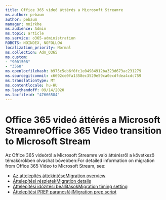 ```yaml
---
title: Office 365 videó áttérés a Microsoft Streamre
ms.author: pebaum
author: pebaum
manager: mnirkhe
ms.audience: Admin
ms.topic: article
ms.service: o365-administration
ROBOTS: NOINDEX, NOFOLLOW
localization_priority: Normal
ms.collection: Adm_O365
ms.custom:
- "9001508"
- "3568"
ms.openlocfilehash: b975c5eb6f0fc1e04984912ba323d673ac231279
ms.sourcegitcommit: c6692ce0fa1358ec3529e59ca0ecdfdea4cdc759
ms.translationtype: MT
ms.contentlocale: hu-HU
ms.lasthandoff: 09/14/2020
ms.locfileid: "47666584"
---
```

# <a name="office-365-video-transition-to-microsoft-stream"></a><span data-ttu-id="e12b2-102">Office 365 videó áttérés a Microsoft Streamre</span><span class="sxs-lookup"><span data-stu-id="e12b2-102">Office 365 Video transition to Microsoft Stream</span></span>

<span data-ttu-id="e12b2-103">Az Office 365 videóról a Microsoft Streamre való áttérésről a következő témakörökben olvashat bővebben:</span><span class="sxs-lookup"><span data-stu-id="e12b2-103">For detailed information on migration from Office 365 Video to Microsoft Stream, see:</span></span>

- [<span data-ttu-id="e12b2-104">Az áttelepítés áttekintése</span><span class="sxs-lookup"><span data-stu-id="e12b2-104">Migration overview</span></span>](https://docs.microsoft.com/stream/migrate-from-office-365)
- [<span data-ttu-id="e12b2-105">Áttelepítési részletek</span><span class="sxs-lookup"><span data-stu-id="e12b2-105">Migration details</span></span>](https://docs.microsoft.com/stream/migration-experience)
- [<span data-ttu-id="e12b2-106">Áttelepítési időzítési beállítások</span><span class="sxs-lookup"><span data-stu-id="e12b2-106">Migration timing setting</span></span>](https://docs.microsoft.com/stream/migration-o365video-timing-setting)
- [<span data-ttu-id="e12b2-107">Áttelepítési PREP parancsfájl</span><span class="sxs-lookup"><span data-stu-id="e12b2-107">Migration prep script</span></span>](https://docs.microsoft.com/stream/migration-o365video-prep)
